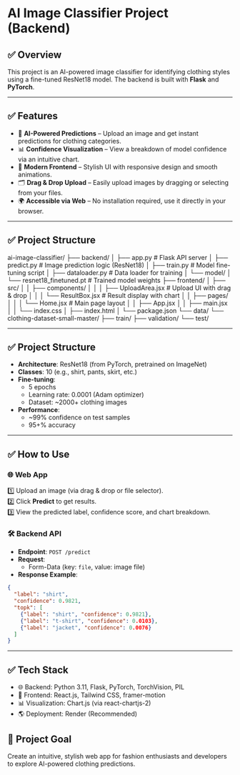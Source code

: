 # AI Image Classifier Project (Backend)

## ✅ Overview

This project is an AI-powered image classifier for identifying clothing styles using a fine-tuned ResNet18 model.
The backend is built with **Flask** and **PyTorch**.

---

## ✅ Features

- 🧠 **AI-Powered Predictions** – Upload an image and get instant predictions for clothing categories.
- 📊 **Confidence Visualization** – View a breakdown of model confidence via an intuitive chart.
- 🎨 **Modern Frontend** – Stylish UI with responsive design and smooth animations.
- 🗂️ **Drag & Drop Upload** – Easily upload images by dragging or selecting from your files.
- 🌍 **Accessible via Web** – No installation required, use it directly in your browser.

---

## ✅ Project Structure

ai-image-classifier/
├── backend/
│ ├── app.py # Flask API server
│ ├── predict.py # Image prediction logic (ResNet18)
│ ├── train.py # Model fine-tuning script
│ ├── dataloader.py # Data loader for training
│ └── model/
│ └── resnet18_finetuned.pt # Trained model weights
├── frontend/
│ ├── src/
│ │ ├── components/
│ │ │ ├── UploadArea.jsx # Upload UI with drag & drop
│ │ │ └── ResultBox.jsx # Result display with chart
│ │ ├── pages/
│ │ │ └── Home.jsx # Main page layout
│ │ ├── App.jsx
│ │ ├── main.jsx
│ │ └── index.css
│ ├── index.html
│ └── package.json
└── data/
  └── clothing-dataset-small-master/
  ├── train/
  ├── validation/
  └── test/

---

## ✅ Project Structure

- **Architecture**: ResNet18 (from PyTorch, pretrained on ImageNet)
- **Classes**: 10 (e.g., shirt, pants, skirt, etc.)
- **Fine-tuning**:
  - 5 epochs
  - Learning rate: 0.0001 (Adam optimizer)
  - Dataset: ~2000+ clothing images
- **Performance**:
  - ~99% confidence on test samples
  - 95+% accuracy

---

## ✅ How to Use

### 🌐 Web App

1️⃣ Upload an image (via drag & drop or file selector).  
2️⃣ Click **Predict** to get results.  
3️⃣ View the predicted label, confidence score, and chart breakdown.

### 🛠️ Backend API

- **Endpoint**: `POST /predict`
- **Request**: 
  - Form-Data (key: `file`, value: image file)
- **Response Example**:

```json
{
  "label": "shirt",
  "confidence": 0.9821,
  "topk": [
    {"label": "shirt", "confidence": 0.9821},
    {"label": "t-shirt", "confidence": 0.0103},
    {"label": "jacket", "confidence": 0.0076}
  ]
}
```
---

## ✅ Tech Stack

* 🌐 Backend: Python 3.11, Flask, PyTorch, TorchVision, PIL
* 🎨 Frontend: React.js, Tailwind CSS, framer-motion
* 📊 Visualization: Chart.js (via react-chartjs-2)
* 🌎 Deployment: Render (Recommended)

## 🎯 Project Goal
  Create an intuitive, stylish web app for fashion enthusiasts and developers to explore AI-powered clothing predictions.
